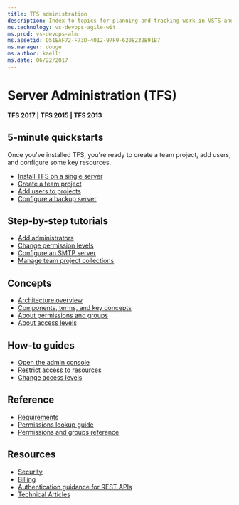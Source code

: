 ```yaml
---
title: TFS administration
description: Index to topics for planning and tracking work in VSTS and and Team Foundation Server (TFS)  
ms.technology: vs-devops-agile-wit
ms.prod: vs-devops-alm
ms.assetid: D51EAF72-F73D-4012-97F9-6208232B91B7
ms.manager: douge
ms.author: kaelli
ms.date: 06/22/2017
---
```


# Server Administration (TFS) 

<b>TFS 2017 | TFS 2015 | TFS 2013</b> 


<!---
## Overview  
- [TFS components & concepts](architecture/tfs-concepts.md)
- [Configure & manage TFS resources](admin/config-tfs-resources.md)
- [Backup and restore](admin/backup/back-up-restore-tfs.md)
-->

## 5-minute quickstarts  

Once you've installed TFS, you're ready to create a team project, add users, and configure some key resources.       

- [Install TFS on a single server](install/single-server.md)
- [Create a team project](/vsts/accounts/create-team-project?toc=/vsts/tfs-server/toc.json&bc=/vsts/tfs-server/breadcrumb/toc.json)  
- [Add users to projects](/vsts/accounts/add-users?toc=/vsts/tfs-server/toc.json&bc=/vsts/tfs-server/breadcrumb/toc.json)  
- [Configure a backup server](admin/backup/config-backup-sched-plan.md)  



## Step-by-step tutorials

- [Add administrators](add-administrator-tfs.md)
- [Change permission levels](admin/change-permission-levels.md)
- [Configure an SMTP server](admin/setup-customize-alerts.md)
- [Manage team project collections](./admin/manage-team-project-collections.md)

## Concepts 

- [Architecture overview](./architecture/architecture.md)
- [Components, terms, and key concepts](./architecture/tfs-concepts.md)
- [About permissions and groups](/vsts/security/about-permissions?toc=/vsts/tfs-server/toc.json&bc=/vsts/tfs-server/breadcrumb/toc.json)  
- [About access levels](/vsts/security/access-levels?toc=/vsts/tfs-server/toc.json&bc=/vsts/tfs-server/breadcrumb/toc.json)  


## How-to guides

- [Open the admin console](./command-line/open-admin-console.md)
- [Restrict access to resources](/vsts/accounts/restrict-access-tfs?toc=/vsts/tfs-server/toc.json&bc=/vsts/tfs-server/breadcrumb/toc.json)
- [Change access levels](/vsts/security/change-access-levels?toc=/vsts/tfs-server/toc.json&bc=/vsts/tfs-server/breadcrumb/toc.json)



## Reference 
- [Requirements](/vsts/accounts/requirements?toc=/vsts/tfs-server/toc.json&bc=/vsts/tfs-server/breadcrumb/toc.json) 
- [Permissions lookup guide](/vsts/security/permissions-lookup-guide?toc=/vsts/tfs-server/toc.json&bc=/vsts/tfs-server/breadcrumb/toc.json)
- [Permissions and groups reference](/vsts/security/permissions?toc=/vsts/tfs-server/toc.json&bc=/vsts/tfs-server/breadcrumb/toc.json)   


## Resources 
 
- [Security](../security/index.md)
- [Billing](../billing/index.md)
- [Authentication guidance for REST APIs](/vsts/integrate/get-started/authentication/authentication-guidance)
- [Technical Articles](../articles/index.md)
